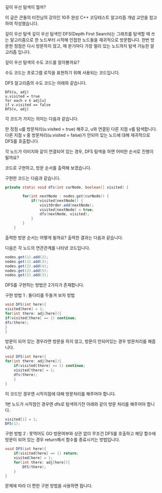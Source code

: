 깊이 우선 탐색이 뭘까?




이 글은 큰돌의 터전님의 강의인 10주 완성 C++ 코딩테스트 알고리즘 개념 교안을 참고하여 작성했습니다.



깊이 우선 탐색
깊이 우선 탐색인 DFS(Depth First Search)는 그래프를 탐색할 때 쓰는 알고리즘으로 한 노드부터 시작해 인접한 노드들을 재귀적으로 방문합니다. 한번 방문한 정점은 다시 방문하지 않고, 매 분기마다 가장 멀리 있는 노드까지 탐색 가능한 알고리즘 입니다.



깊이 우선 탐색의 수도 코드를 알아볼까요?


수도 코드는 프로그램 로직을 표현하기 위해 사용되는 코드입니다.

DFS 알고리즘의 수도 코드는 아래와 같습니다.

```
DFS(u, adj)
u.visited = true
for each v ∈ adj[u]
if v.visited == false
DFS(v, adj)
```


각 코드가 가지는 의미는 다음과 같습니다.

한 정점 u를 방문처리(u.visited = true) 해주고, u와 연결된 다른 지점 v를 탐색합니다.
다른 지점 v 중 방문처리(u.visited = false)가 안되어 있는 노드에 대해 재귀적으로 DFS를 호출합니다.

각 노드가 이미지와 같이 연결되어 있는 경우, DFS 탐색을 하면 어떠한 순서로 진행이 될까요?

코드로 구현하고, 방문 순서를 출력해 보겠습니다.



구현한 코드는 다음과 같습니다.

```java
private static void dfs(int curNode, boolean[] visited) {

        for(int nextNode : nodes.get(curNode)) {
            if(!visited[nextNode]) {
                visitOrder.add(nextNode);
                visited[nextNode] = true;
                dfs(nextNode, visited);
            }
        }
    }

```

출력한 방문 순서는 어떻게 될까요? 출력한 결과는 다음과 같습니다.




다음은 각 노드의 연관관계를 나타낸 코드입니다.
```java
nodes.get(1).add(2);
nodes.get(1).add(3);
nodes.get(2).add(4);
nodes.get(2).add(5);
nodes.get(1).add(3);

```

DFS를 구현하는 방법은 2가지가 존재합니다.



구현 방법 1 : 돌다리를 두들겨 보자 방법
```java
void DFS(int here){
visited[here] = 1;
for(int there: adj[here]){
if(visited[there] == 1) continue;
dfs(there);
}
}

```

방문이 되어 있는 경우라면 방문을 하지 않고, 방문이 안되어있는 경우 방문처리를 해줍니다.

```java
void DFS(int here){
for(int there: adj[here]){
    if(visited[there] == 1) continue;
    visited[there] = 1;
    dfs(there);
    }
}

```

이 코드인 경우엔 시작지점에 대해 방문처리를 해주어야 합니다.

1번 노드가 시작점인 경우엔 dfs로 탐색하기전 아래와 같이 방문 처리를 해주어야 합니다.

```java
visited[1] = 1;
DFS(1);

```

구현 방법 2 :  못먹어도 GO
방문여부와 상관 없이 무조건 DFS를 호출하고 해당 함수에 방문이 되어 있는 경우 return해서 함수를 종료시키는 방법입니다.

```java
void DFS(int here){
    if(visited[here] == 1) return;
    visited[here] = 1;
    for(int there: adj[here]){
        DFS(there);
    }
}
```


문제에 따라 더 편한 구현 방법을 사용하면 됩니다.